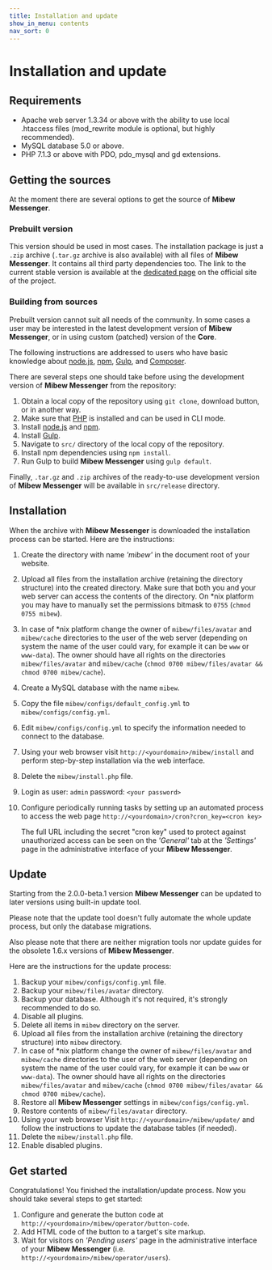 ```yaml
---
title: Installation and update
show_in_menu: contents
nav_sort: 0
---
```


# Installation and update

## Requirements

 * Apache web server 1.3.34 or above with the ability to use local .htaccess
   files (mod_rewrite module is optional, but highly recommended).
 * MySQL database 5.0 or above.
 * PHP 7.1.3 or above with PDO, pdo_mysql and gd extensions.


## Getting the sources

At the moment there are several options to get the source of **Mibew
Messenger**.


### Prebuilt version

This version should be used in most cases. The installation package is just
a `.zip` archive (`.tar.gz` archive is also available) with all files of
**Mibew Messenger**. It contains all third party dependencies too. The link to
the current stable version is available at the
[dedicated page](https://mibew.org/download) on the official site of the
project.


### Building from sources

Prebuilt version cannot suit all needs of the community. In some cases a user
may be interested in the latest development version of **Mibew Messenger**, or
in using custom (patched) version of the **Core**.

The following instructions are addressed to users who have basic knowledge
about [node.js](http://nodejs.org/), [npm](https://www.npmjs.org/),
[Gulp](http://gulpjs.com/), and [Composer](https://getcomposer.org/).

There are several steps one should take before using the development version
of **Mibew Messenger** from the repository:

1. Obtain a local copy of the repository using `git clone`, download button,
   or in another way.
2. Make sure that [PHP](http://php.net/) is installed and can be used in CLI
   mode.
2. Install [node.js](http://nodejs.org/) and [npm](https://www.npmjs.org/).
3. Install [Gulp](http://gulpjs.com/).
5. Navigate to `src/` directory of the local copy of the repository.
6. Install npm dependencies using `npm install`.
7. Run Gulp to build **Mibew Messenger** using `gulp default`.

Finally, `.tar.gz` and `.zip` archives of the ready-to-use development version
of **Mibew Messenger** will be available in `src/release` directory.


## Installation

When the archive with **Mibew Messenger** is downloaded the installation
process can be started. Here are the instructions:

1. Create the directory with name _'mibew'_ in the document root of your
   website.
2. Upload all files from the installation archive (retaining the directory
   structure) into the created directory.
   Make sure that both you and your web server can access the contents of the
   directory. On \*nix platform you may have to manually set the permissions
   bitmask to `0755` (`chmod 0755 mibew`).
3. In case of \*nix platform change the owner of `mibew/files/avatar` and
   `mibew/cache` directories to the user of the web server (depending on
   system the name of the user could vary, for example it can be `www` or
   `www-data`).
   The owner should have all rights on the directories `mibew/files/avatar`
   and `mibew/cache`
   (`chmod 0700 mibew/files/avatar && chmod 0700 mibew/cache`).
4. Create a MySQL database with the name `mibew`.
5. Copy the file `mibew/configs/default_config.yml` to
   `mibew/configs/config.yml`.
6. Edit `mibew/configs/config.yml` to specify the information needed to
   connect to the database.
7. Using your web browser visit `http://<yourdomain>/mibew/install` and
   perform step-by-step installation via the web interface.
8. Delete the `mibew/install.php` file.
9. Login as
        user: `admin`
        password: `<your password>`
10. Configure periodically running tasks by setting up an automated
    process to access the web page
    `http://<yourdomain>/cron?cron_key=<cron key>`

    The full URL including the secret "cron key" used to protect against
    unauthorized access can be seen on the _'General'_ tab at the _'Settings'_
    page in the administrative interface of your **Mibew Messenger**.


## Update

Starting from the 2.0.0-beta.1 version **Mibew Messenger** can be updated to
later versions using built-in update tool.

Please note that the update tool doesn't fully automate the whole update
process, but only the database migrations.

Also please note that there are neither migration tools nor update guides for
the obsolete 1.6.x versions of **Mibew Messenger**.

Here are the instructions for the update process:

1. Backup your `mibew/configs/config.yml` file.
2. Backup your `mibew/files/avatar` directory.
3. Backup your database. Although it's not required, it's strongly recommended
   to do so.
3. Disable all plugins.
4. Delete all items in `mibew` directory on the server.
5. Upload all files from the installation archive (retaining the directory
   structure) into `mibew` directory.
6. In case of \*nix platform change the owner of `mibew/files/avatar` and
  `mibew/cache` directories to the user of the web server (depending on system
  the name of the user could vary, for example it can be `www` or `www-data`).
  The owner should have all rights on the directories `mibew/files/avatar` and
  `mibew/cache`
  (`chmod 0700 mibew/files/avatar && chmod 0700 mibew/cache`).
7. Restore all **Mibew Messenger** settings in `mibew/configs/config.yml`.
8. Restore contents of `mibew/files/avatar` directory.
9. Using your web browser Visit `http://<yourdomain>/mibew/update/` and follow
   the instructions to update the database tables (if needed).
10. Delete the `mibew/install.php` file.
11. Enable disabled plugins.

## Get started

Congratulations! You finished the installation/update process. Now you should
take several steps to get started:
1. Configure and generate the button code at
   `http://<yourdomain>/mibew/operator/button-code`.
2. Add HTML code of the button to a target's site markup.
3. Wait for visitors on _'Pending users'_ page in the administrative interface
   of your **Mibew Messenger** (i.e. `http://<yourdomain>/mibew/operator/users`).
